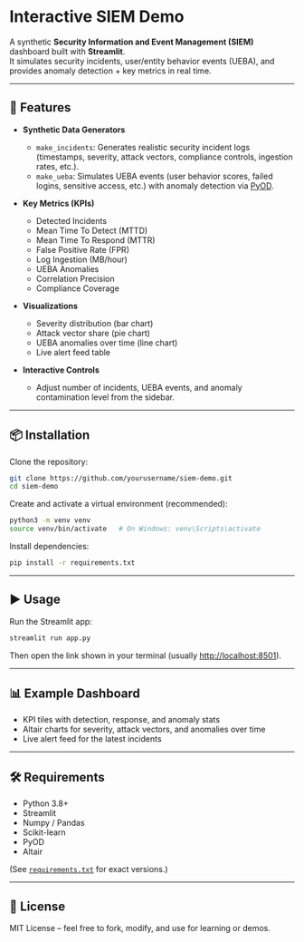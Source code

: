 # Interactive SIEM Demo

A synthetic **Security Information and Event Management (SIEM)** dashboard built with **Streamlit**.  
It simulates security incidents, user/entity behavior events (UEBA), and provides anomaly detection + key metrics in real time.

---

## 🚀 Features

- **Synthetic Data Generators**
  - `make_incidents`: Generates realistic security incident logs (timestamps, severity, attack vectors, compliance controls, ingestion rates, etc.).
  - `make_ueba`: Simulates UEBA events (user behavior scores, failed logins, sensitive access, etc.) with anomaly detection via [PyOD](https://pyod.readthedocs.io/).

- **Key Metrics (KPIs)**
  - Detected Incidents
  - Mean Time To Detect (MTTD)
  - Mean Time To Respond (MTTR)
  - False Positive Rate (FPR)
  - Log Ingestion (MB/hour)
  - UEBA Anomalies
  - Correlation Precision
  - Compliance Coverage

- **Visualizations**
  - Severity distribution (bar chart)
  - Attack vector share (pie chart)
  - UEBA anomalies over time (line chart)
  - Live alert feed table

- **Interactive Controls**
  - Adjust number of incidents, UEBA events, and anomaly contamination level from the sidebar.

---

## 📦 Installation

Clone the repository:

```bash
git clone https://github.com/yourusername/siem-demo.git
cd siem-demo
```

Create and activate a virtual environment (recommended):

```bash
python3 -m venv venv
source venv/bin/activate   # On Windows: venv\Scripts\activate
```

Install dependencies:

```bash
pip install -r requirements.txt
```

---

## ▶️ Usage

Run the Streamlit app:

```bash
streamlit run app.py
```

Then open the link shown in your terminal (usually [http://localhost:8501](http://localhost:8501)).

---

## 📊 Example Dashboard

- KPI tiles with detection, response, and anomaly stats  
- Altair charts for severity, attack vectors, and anomalies over time  
- Live alert feed for the latest incidents  

---

## 🛠 Requirements

- Python 3.8+
- Streamlit
- Numpy / Pandas
- Scikit-learn
- PyOD
- Altair

(See [`requirements.txt`](requirements.txt) for exact versions.)

---

## 📄 License

MIT License – feel free to fork, modify, and use for learning or demos.
